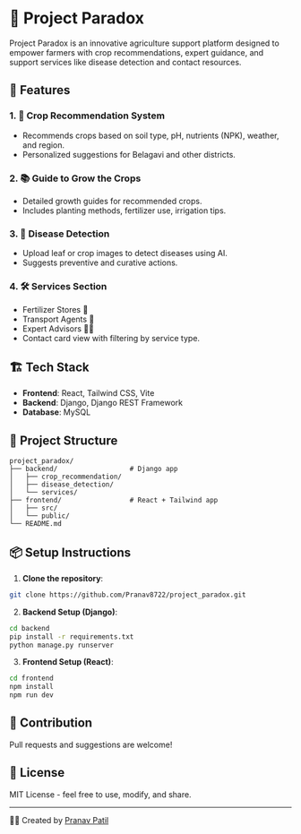 
# 🌾 Project Paradox

Project Paradox is an innovative agriculture support platform designed to empower farmers with crop recommendations, expert guidance, and support services like disease detection and contact resources.

## 🚀 Features

### 1. 🌱 Crop Recommendation System
- Recommends crops based on soil type, pH, nutrients (NPK), weather, and region.
- Personalized suggestions for Belagavi and other districts.

### 2. 📚 Guide to Grow the Crops
- Detailed growth guides for recommended crops.
- Includes planting methods, fertilizer use, irrigation tips.

### 3. 🦠 Disease Detection
- Upload leaf or crop images to detect diseases using AI.
- Suggests preventive and curative actions.

### 4. 🛠️ Services Section
- Fertilizer Stores 🧪
- Transport Agents 🚛
- Expert Advisors 👨‍🌾
- Contact card view with filtering by service type.

## 🏗️ Tech Stack

- **Frontend**: React, Tailwind CSS, Vite
- **Backend**: Django, Django REST Framework
- **Database**: MySQL


## 🧭 Project Structure

```
project_paradox/
├── backend/                  # Django app
│   ├── crop_recommendation/
│   ├── disease_detection/
│   └── services/
├── frontend/                 # React + Tailwind app
│   ├── src/
│   └── public/
└── README.md
```

## 📦 Setup Instructions

1. **Clone the repository**:
```bash
git clone https://github.com/Pranav8722/project_paradox.git
```

2. **Backend Setup (Django)**:
```bash
cd backend
pip install -r requirements.txt
python manage.py runserver
```

3. **Frontend Setup (React)**:
```bash
cd frontend
npm install
npm run dev
```

## 🙌 Contribution
Pull requests and suggestions are welcome!

## 📄 License
MIT License - feel free to use, modify, and share.

---

🧑‍💻 Created by [Pranav Patil](https://github.com/Pranav8722)
